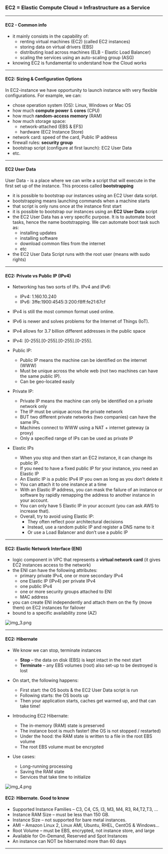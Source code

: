 ### EC2 = Elastic Compute Cloud = Infrastructure as a Service

---

#### EC2 - Common info

- it mainly consists in the capability of:
  - renting virtual machines (EC2) (called EC2 instances)
  - storing data on virtual drivers (EBS)
  - distributing load across machines (ELB - Elastic Load Balancer)
  - scaling the services using an auto-scaling group (ASG)
- knowing EC2 is fundamental to understand how the Cloud works

--- 

#### EC2: Sizing & Configuration Options

In EC2-instance we have opportunity to launch instance with very flexible configurations. For example, we can:

- chose operation system (OS): Linux, Windows or Mac OS
- how much **compute power** & **cores** (CPU)
- how much **random-access memory** (RAM)
- how much storage space:
    - network-attached (EBS & EFS)
    - hardware (EC2 Instance Store)
- network card: speed of the card, Public IP address
- firewall rules: **security group**
- bootstrap script (configure at first launch): EC2 User Data
- etc.

---

#### EC2 User Data 

User Data - is a place where we can write a script that will execute in the first set up of the instance. This process called
**bootstrapping**

- it is possible to bootstrap our instances using an EC2 User data script.
- bootstrapping means launching commands when a machine starts
- that script is only runs once at the instance first start
- it is possible to bootstrap our instances using an **EC2 User Data** script
- the EC2 User Data has a very specific purpose. It is to automate boot tasks, hence the name bootstrapping. We can automate boot task such as:
    - installing updates
    - installing software
    - download common files from the internet
    - etc
- the EC2 User Data Script runs with the root user (means with sudo rights)

---

#### EC2: Private vs Public IP (IPv4)

- Networking has two sorts of IPs. IPv4 and IPv6:
  - IPv4: 1.160.10.240
  - IPv6: 3ffe:1900:4545:3:200:f8ff:fe21:67cf
- IPv4 is still the most common format used online.
- IPv6 is newer and solves problems for the Internet of Things (IoT).
- IPv4 allows for 3.7 billion different addresses in the public space
- IPv4: [0-255].[0-255].[0-255].[0-255].


- Public IP:
  - Public IP means the machine can be identified on the internet (WWW)
  - Must be unique across the whole web (not two machines can have the same public IP).
  - Can be geo-located easily

- Private IP:
  - Private IP means the machine can only be identified on a private network only
  - The IP must be unique across the private network
  - BUT two different private networks (two companies) can have the same IPs.
  - Machines connect to WWW using a NAT + internet gateway (a proxy)
  - Only a specified range of IPs can be used as private IP

- Elastic IPs
  - When you stop and then start an EC2 instance, it can change its public IP.
  - If you need to have a fixed public IP for your instance, you need an Elastic IP
  - An Elastic IP is a public IPv4 IP you own as long as you don’t delete it
  - You can attach it to one instance at a time
  - With an Elastic IP address, you can mask the failure of an instance or software by rapidly remapping the address to another instance in your account.
  - You can only have 5 Elastic IP in your account (you can ask AWS to increase that).
  - Overall, try to avoid using Elastic IP:
    - They often reflect poor architectural decisions
    - Instead, use a random public IP and register a DNS name to it
    - Or use a Load Balancer and don’t use a public IP

---

#### EC2: Elastic Network Interface (ENI)

- logic component in VPC that represents a **virtual network card** (it gives EC2 instances access to the network)
- the ENI can have the following attributes:
  - primary private IPv4, one or more secondary IPv4
  - one Elastic IP (IPv4) per private IPv4
  - one public IPv4
  - one or more security groups attached to ENI
  - MAC address
- you can create ENI independently and attach them on the fly (move them) on EC2 instances for failover
- bound to a specific availability zone (AZ)

![img_3.png](../img/img_6.png)

---

#### EC2: Hibernate

- We know we can stop, terminate instances
  - **Stop** – the data on disk (EBS) is kept intact in the next start
  - **Terminate** – any EBS volumes (root) also set-up to be destroyed is lost

- On start, the following happens:
  - First start: the OS boots & the EC2 User Data script is run
  - Following starts: the OS boots up
  - Then your application starts, caches get warmed up, and that can take time!

- Introducing EC2 Hibernate:
  - The in-memory (RAM) state is preserved
  - The instance boot is much faster! (the OS is not stopped / restarted)
  - Under the hood: the RAM state is written to a file in the root EBS volume
  - The root EBS volume must be encrypted

- Use cases:
  - Long-running processing
  - Saving the RAM state
  - Services that take time to initialize

![img_4.png](../img/img_7.png)

#### EC2: Hibernate. Good to know

- Supported Instance Families – C3, C4, C5, I3, M3, M4, R3, R4,T2,T3, ...
- Instance RAM Size – must be less than 150 GB.
- Instance Size – not supported for bare metal instances.
- AMI – Amazon Linux 2, Linux AMI, Ubuntu, RHEL, CentOS & Windows...
- Root Volume – must be EBS, encrypted, not instance store, and large
- Available for On-Demand, Reserved and Spot Instances
- An instance can NOT be hibernated more than 60 days

---